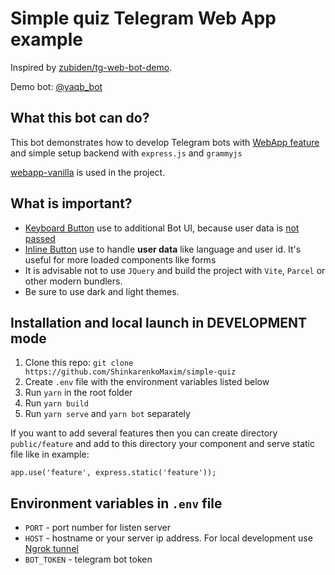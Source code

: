 # Simple quiz Telegram Web App example

Inspired by
[zubiden/tg-web-bot-demo](https://github.com/zubiden/tg-web-bot-demo).

Demo bot: [@yaqb_bot](https://t.me/yaqb_bot)

## What this bot can do?

This bot demonstrates how to develop Telegram bots with [WebApp feature](https://core.telegram.org/bots/webapps) and simple setup backend with `express.js` and `grammyjs`

[webapp-vanilla](https://github.com/ShinkarenkoMaxim/webapp-vanilla) is used in the project.

## What is important?

- [Keyboard Button](https://core.telegram.org/bots/webapps#keyboard-button-web-apps) use to additional Bot UI, because user data is [not passed](https://github.com/ShinkarenkoMaxim/simple-quiz/blob/main/public/example/main.js#L132)
- [Inline Button](https://core.telegram.org/bots/webapps#inline-button-web-apps) use to handle **user data** like language and user id. It's useful for more loaded components like forms
- It is advisable not to use `JQuery` and build the project with ``Vite``, ``Parcel`` or other modern bundlers.
- Be sure to use dark and light themes.

## Installation and local launch in DEVELOPMENT mode

1. Clone this repo: `git clone https://github.com/ShinkarenkoMaxim/simple-quiz`
2. Create `.env` file with the environment variables listed below
3. Run `yarn` in the root folder
4. Run `yarn build`
5. Run `yarn serve` and `yarn bot` separately

If you want to add several features then you can create directory `public/feature` and add to this directory your component and serve static file like in example:

```app.use('feature', express.static('feature'));```



## Environment variables in `.env` file

- `PORT` - port number for listen server
- `HOST` - hostname or your server ip address. For local development use [Ngrok tunnel](https://ngrok.com/docs/secure-tunnels#http-tunnels-host-header)
- `BOT_TOKEN` - telegram bot token